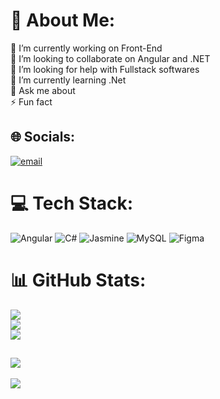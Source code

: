 # 💫 About Me:
🔭 I’m currently working on Front-End<br>👯 I’m looking to collaborate on Angular and .NET<br>🤝 I’m looking for help with Fullstack softwares<br>🌱 I’m currently learning .Net<br>💬 Ask me about<br>⚡ Fun fact


## 🌐 Socials:
[![email](https://img.shields.io/badge/Email-D14836?logo=gmail&logoColor=white)](mailto:neelamsaicharan9@gmail.com) 

# 💻 Tech Stack:
![Angular](https://img.shields.io/badge/angular-%23DD0031.svg?style=for-the-badge&logo=angular&logoColor=white) ![C#](https://img.shields.io/badge/c%23-%23239120.svg?style=for-the-badge&logo=csharp&logoColor=white) ![Jasmine](https://img.shields.io/badge/jasmine-%238A4182.svg?style=for-the-badge&logo=jasmine&logoColor=white) ![MySQL](https://img.shields.io/badge/mysql-4479A1.svg?style=for-the-badge&logo=mysql&logoColor=white) ![Figma](https://img.shields.io/badge/figma-%23F24E1E.svg?style=for-the-badge&logo=figma&logoColor=white)
# 📊 GitHub Stats:
![](https://github-readme-stats.vercel.app/api?username=saicharan1425&theme=shadow_green&hide_border=false&include_all_commits=true&count_private=false)<br/>
![](https://nirzak-streak-stats.vercel.app/?user=saicharan1425&theme=shadow_green&hide_border=false)<br/>
![](https://github-readme-stats.vercel.app/api/top-langs/?username=saicharan1425&theme=shadow_green&hide_border=false&include_all_commits=true&count_private=false&layout=compact)

![](https://komarev.com/ghpvc/?username=saicharan1425)
---
[![](https://visitcount.itsvg.in/api?id=saicharan1425&icon=0&color=0)](https://visitcount.itsvg.in)
